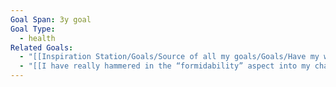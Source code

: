 ```yaml
---
Goal Span: 3y goal
Goal Type:
  - health
Related Goals:
  - "[[Inspiration Station/Goals/Source of all my goals/Goals/Have my work-out, meditation & re-align routines feel as natural & unskippable as brushing my teeth\\|Have my work-out, meditation & re-align routines feel as natural & unskippable as brushing my teeth]]"
  - "[[I have really hammered in the “formidability” aspect into my character]]"
---
```

